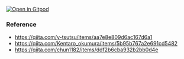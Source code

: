 
[![Open in Gitpod](https://gitpod.io/button/open-in-gitpod.svg)](https://gitpod.io/#https://github.com/ki4070ma/leetcode)

### Reference
* https://qiita.com/y-tsutsu/items/aa7e8e809d6ac167d6a1
* https://qiita.com/Kentaro_okumura/items/5b95b767a2e691cd5482
* https://qiita.com/chun1182/items/ddf2b6cba932b2bb0d4e